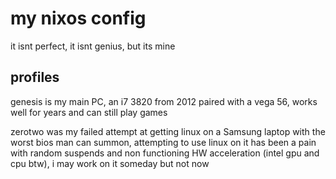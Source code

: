 # my nixos config

it isnt perfect, it isnt genius, but its mine

## profiles

genesis is my main PC, an i7 3820 from 2012 paired with a vega 56, works well for years and can still play games

zerotwo was my failed attempt at getting linux on a Samsung laptop with the worst bios man can summon, attempting to use linux on it has been a pain with random suspends and non functioning HW acceleration (intel gpu and cpu btw), i may work on it someday but not now
